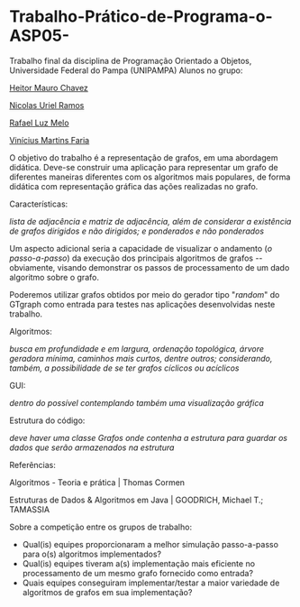 # Trabalho-Prático-de-Programa-o-ASP05-

Trabalho final da disciplina de Programação Orientado a Objetos, Universidade Federal do Pampa (UNIPAMPA)
Alunos no grupo:

[Heitor Mauro Chavez](https://github.com/elcabriton)

[Nicolas Uriel Ramos](https://github.com/nicolasURamos)

[Rafael Luz Melo](https://github.com/lrafaelz)

[Vinícius Martins Faria](https://github.com/ViniciusMartinsFaria)

O objetivo do trabalho é a representação de grafos, em uma abordagem didática. Deve-se construir uma aplicação para representar um grafo de diferentes maneiras diferentes com os algoritmos mais populares, de forma didática com representação gráfica das ações realizadas no grafo.

Características:

*lista de adjacência e matriz de adjacência, além de considerar a existência de grafos dirigidos e não dirigidos; e ponderados e não ponderados*

Um aspecto adicional seria a capacidade de visualizar o andamento (*o passo-a-passo*) da execução dos principais algoritmos de grafos -- obviamente, visando demonstrar os passos de processamento de um dado algoritmo sobre o grafo.

Poderemos utilizar grafos obtidos por meio do gerador tipo "*random*" do GTgraph como entrada para testes nas aplicações desenvolvidas neste trabalho.

Algoritmos:

*busca em profundidade e em largura, ordenação topológica, árvore geradora mínima, caminhos mais curtos, dentre outros; considerando, também, a possibilidade de se ter grafos cíclicos ou acíclicos*

GUI:

*dentro do possível contemplando também uma visualização gráfica*

Estrutura do código: 

*deve haver uma classe Grafos onde contenha a estrutura para guardar os dados que serão armazenados na estrutura*

Referências:

Algoritmos - Teoria e prática | Thomas Cormen

Estruturas de Dados & Algoritmos em Java | GOODRICH, Michael T.; TAMASSIA

Sobre a competição entre os grupos de trabalho:

- Qual(is) equipes proporcionaram a melhor simulação passo-a-passo para o(s) algoritmos implementados?
- Qual(is) equipes tiveram a(s) implementação mais eficiente no processamento de um mesmo grafo fornecido como entrada?
- Quais equipes conseguiram implementar/testar a maior variedade de algoritmos de grafos em sua implementação?
